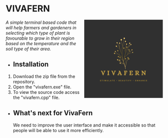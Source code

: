 # VIVAFERN #
<img align="right" src="vivafern_graphic.png" height=50% width=50%> 
<i> A simple terminal based code that will help farmers and gardeners in selecting which type of plant is favourable to grow in their region based on the temperature and the soil type of their area. </i>

* ## Installation ##

1. Download the zip file from the repository.
2. Open the "vivafern.exe" file.
3. To view the source code access the "vivafern.cpp" file.

* ## What's next for VivaFern ##
  We need to improve the user interface and make it accessible so that people will be able to use it more efficiently.
